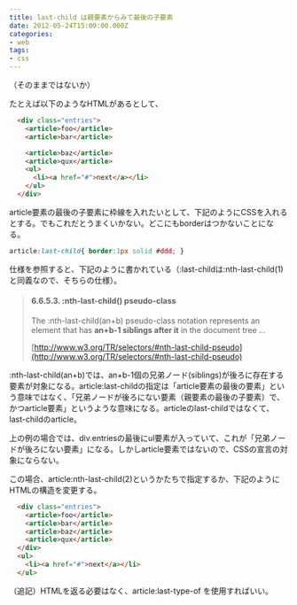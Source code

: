 ```yaml
---
title: last-child は親要素からみて最後の子要素
date: 2012-05-24T15:00:00.000Z
categories:
- web
tags:
- css
---
```

（そのままではないか）

たとえば以下のようなHTMLがあるとして、<!-- more -->

```html
  <div class="entries">
    <article>foo</article>
    <article>bar</article>

    <article>baz</article>
    <article>qux</article>
    <ul>
      <li><a href="#">next</a></li>
    </ul>
  </div>
```

article要素の最後の子要素に枠線を入れたいとして、下記のようにCSSを入れるとする。でもこれだとうまくいかない。どこにもborderはつかないことになる。

```css
article:last-child{ border:1px solid #ddd; }

```

仕様を参照すると、下記のように書かれている（:last-childは:nth-last-child(1)と同義なので、そちらの仕様）。

> #### 6.6.5.3. :nth-last-child() pseudo-class
>
> The :nth-last-child(an+b) pseudo-class notation represents an element that has **an+b-1 siblings after it** in the document tree ...
>
> [http://www.w3.org/TR/selectors/#nth-last-child-pseudo](http://www.w3.org/TR/selectors/#nth-last-child-pseudo)

:nth-last-child(an+b)では、an+b-1個の兄弟ノード(siblings)が後ろに存在する要素が対象になる。article:last-childの指定は「article要素の最後の要素」という意味ではなく、「兄弟ノードが後ろにない要素（親要素の最後の子要素）で、かつarticle要素」というような意味になる。articleのlast-childではなくて、last-childのarticle。

上の例の場合では、div.entriesの最後にul要素が入っていて、これが「兄弟ノードが後ろにない要素」になる。しかしarticle要素ではないので、CSSの宣言の対象にならない。

この場合、article:nth-last-child(2)というかたちで指定するか、下記のようにHTMLの構造を変更する。

```html
  <div class="entries">
    <article>foo</article>
    <article>bar</article>
    <article>baz</article>
    <article>qux</article>
  </div>
  <ul>
    <li><a href="#">next</a></li>
  </ul>
```

（追記）HTMLを返る必要はなく、article:last-type-of を使用すればいい。
